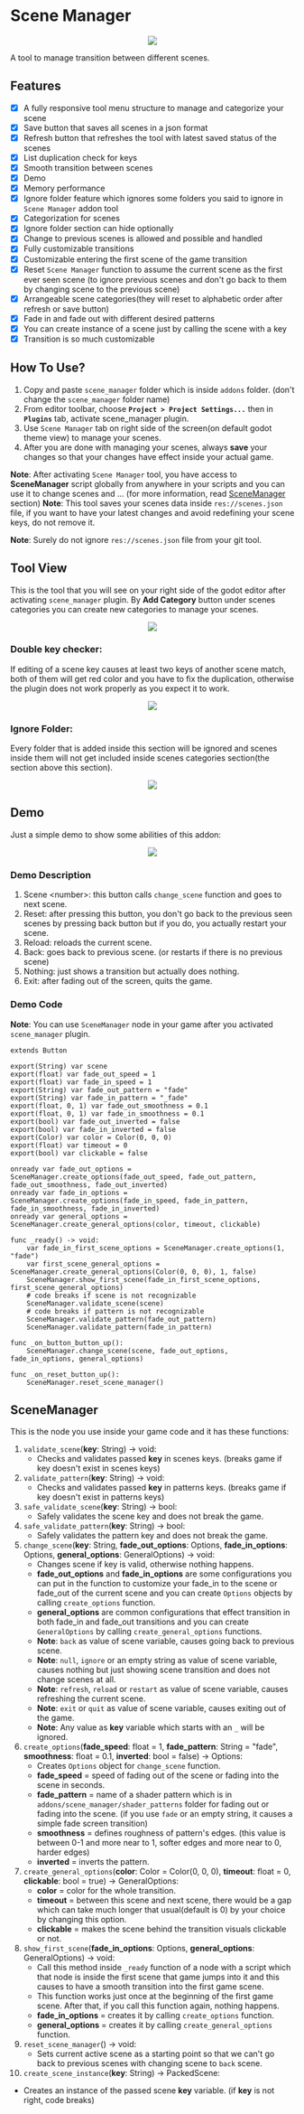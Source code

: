# Scene Manager

<p align="center">
<img src="icon.png"/>
</p>

A tool to manage transition between different scenes.

## Features

* [X] A fully responsive tool menu structure to manage and categorize your scene
* [X] Save button that saves all scenes in a json format
* [X] Refresh button that refreshes the tool with latest saved status of the scenes
* [X] List duplication check for keys
* [X] Smooth transition between scenes
* [X] Demo
* [X] Memory performance
* [X] Ignore folder feature which ignores some folders you said to ignore in `Scene Manager` addon tool
* [X] Categorization for scenes
* [X] Ignore folder section can hide optionally
* [X] Change to previous scenes is allowed and possible and handled
* [X] Fully customizable transitions
* [X] Customizable entering the first scene of the game transition
* [X] Reset `Scene Manager` function to assume the current scene as the first ever seen scene (to ignore previous scenes and don't go back to them by changing scene to the previous scene)
* [X] Arrangeable scene categories(they will reset to alphabetic order after refresh or save button)
* [X] Fade in and fade out with different desired patterns
* [X] You can create instance of a scene just by calling the scene with a key
* [X] Transition is so much customizable
## How To Use?

1. Copy and paste `scene_manager` folder which is inside `addons` folder. (don't change the `scene_manager` folder name)
2. From editor toolbar, choose **`Project > Project Settings...`** then in **`Plugins`** tab, activate scene_manager plugin.
3. Use `Scene Manager` tab on right side of the screen(on default godot theme view) to manage your scenes.
4. After you are done with managing your scenes, always **save** your changes so that your changes have effect inside your actual game.

**Note**: After activating `Scene Manager` tool, you have access to **SceneManager** script globally from anywhere in your scripts and you can use it to change scenes and ... (for more information, read [SceneManager](#scenemanager) section)
**Note**: This tool saves your scenes data inside `res://scenes.json` file, if you want to have your latest changes and avoid redefining your scene keys, do not remove it.

**Note**: Surely do not ignore `res://scenes.json` file from your git tool.

## Tool View

This is the tool that you will see on your right side of the godot editor after activating `scene_manager` plugin. By **Add Category** button under scenes categories you can create new categories to manage your scenes.

<p align="center">
<img src="images/tool.png"/>
</p>

### Double key checker:
If editing of a scene key causes at least two keys of another scene match, both of them will get red color and you have to fix the duplication, otherwise the plugin does not work properly as you expect it to work.

<p align="center">
<img src="images/tool_double_key.png"/>
</p>

### Ignore Folder:

Every folder that is added inside this section will be ignored and scenes inside them will not get included inside scenes categories section(the section above this section).

<p align="center">
<img src="images/ignore.png"/>
</p>

## Demo

Just a simple demo to show some abilities of this addon:

<p align="center">
<img src="./images/demo.gif"/>
</p>

### Demo Description

1. Scene \<number\>: this button calls `change_scene` function and goes to next scene.
2. Reset: after pressing this button, you don't go back to the previous seen scenes by pressing back button but if you do, you actually restart your scene.
3. Reload: reloads the current scene.
4. Back: goes back to previous scene. (or restarts if there is no previous scene)
5. Nothing: just shows a transition but actually does nothing.
6. Exit: after fading out of the screen, quits the game.

### Demo Code

**Note**: You can use `SceneManager` node in your game after you activated `scene_manager` plugin.

```gdscript
extends Button

export(String) var scene
export(float) var fade_out_speed = 1
export(float) var fade_in_speed = 1
export(String) var fade_out_pattern = "fade"
export(String) var fade_in_pattern = "_fade"
export(float, 0, 1) var fade_out_smoothness = 0.1
export(float, 0, 1) var fade_in_smoothness = 0.1
export(bool) var fade_out_inverted = false
export(bool) var fade_in_inverted = false
export(Color) var color = Color(0, 0, 0)
export(float) var timeout = 0
export(bool) var clickable = false

onready var fade_out_options = SceneManager.create_options(fade_out_speed, fade_out_pattern, fade_out_smoothness, fade_out_inverted)
onready var fade_in_options = SceneManager.create_options(fade_in_speed, fade_in_pattern, fade_in_smoothness, fade_in_inverted)
onready var general_options = SceneManager.create_general_options(color, timeout, clickable)

func _ready() -> void:
	var fade_in_first_scene_options = SceneManager.create_options(1, "fade")
	var first_scene_general_options = SceneManager.create_general_options(Color(0, 0, 0), 1, false)
	SceneManager.show_first_scene(fade_in_first_scene_options, first_scene_general_options)
	# code breaks if scene is not recognizable
	SceneManager.validate_scene(scene)
	# code breaks if pattern is not recognizable
	SceneManager.validate_pattern(fade_out_pattern)
	SceneManager.validate_pattern(fade_in_pattern)

func _on_button_button_up():
	SceneManager.change_scene(scene, fade_out_options, fade_in_options, general_options)

func _on_reset_button_up():
	SceneManager.reset_scene_manager()
```

## SceneManager

This is the node you use inside your game code and it has these functions:
1. `validate_scene`(**key**: String) -> void:
   * Checks and validates passed **key** in scenes keys. (breaks game if key doesn't exist in scenes keys)
2. `validate_pattern`(**key**: String) -> void:
   * Checks and validates passed **key** in patterns keys. (breaks game if key doesn't exist in patterns keys)
3. `safe_validate_scene`(**key**: String) -> bool:
   * Safely validates the scene key and does not break the game.
4. `safe_validate_pattern`(**key**: String) -> bool:
    * Safely validates the pattern key and does not break the game.
5. `change_scene`(**key**: String, **fade_out_options**: Options, **fade_in_options**: Options, **general_options**: GeneralOptions) -> void:
   * Changes scene if key is valid, otherwise nothing happens.
   * **fade_out_options** and **fade_in_options** are some configurations you can put in the function to customize your fade_in to the scene or fade_out of the current scene and you can create `Options` objects by calling `create_options` function.
   * **general_options** are common configurations that effect transition in both fade_in and fade_out transitions and you can create `GeneralOptions` by calling `create_general_options` functions.
   * **Note**: `back` as value of scene variable, causes going back to previous scene.
   * **Note**: `null`, `ignore` or an empty string as value of scene variable, causes nothing but just showing scene transition and does not change scenes at all.
   * **Note**: `refresh`, `reload` or `restart` as value of scene variable, causes refreshing the current scene.
   * **Note**: `exit` or `quit` as value of scene variable, causes exiting out of the game.
   * **Note**: Any value as **key** variable which starts with an `_` will be ignored.
6. `create_options`(**fade_speed**: float = 1, **fade_pattern**: String = "fade", **smoothness**: float = 0.1, **inverted**: bool = false) -> Options:
   * Creates `Options` object for `change_scene` function.
   * **fade_speed** = speed of fading out of the scene or fading into the scene in seconds.
   * **fade_pattern** = name of a shader pattern which is in `addons/scene_manager/shader_patterns` folder for fading out or fading into the scene. (if you use `fade` or an empty string, it causes a simple fade screen transition)
   * **smoothness** = defines roughness of pattern's edges. (this value is between 0-1 and more near to 1, softer edges and more near to 0, harder edges)
   * **inverted** = inverts the pattern.
7. `create_general_options`(**color**: Color = Color(0, 0, 0), **timeout**: float = 0, **clickable**: bool = true) -> GeneralOptions:
   * **color** = color for the whole transition.
   * **timeout** = between this scene and next scene, there would be a gap which can take much longer that usual(default is 0) by your choice by changing this option.
   * **clickable** = makes the scene behind the transition visuals clickable or not.
8. `show_first_scene`(**fade_in_options**: Options, **general_options**: GeneralOptions) -> void:
   * Call this method inside `_ready` function of a node with a script which that node is inside the first scene that game jumps into it and this causes to have a smooth transition into the first game scene.
   * This function works just once at the beginning of the first game scene. After that, if you call this function again, nothing happens.
   * **fade_in_options** = creates it by calling `create_options` function.
   * **general_options** = creates it by calling `create_general_options` function.
9. `reset_scene_manager`() -> void:
   * Sets current active scene as a starting point so that we can't go back to previous scenes with changing scene to `back` scene.
10. `create_scene_instance`(**key**: String) -> PackedScene:
   * Creates an instance of the passed scene **key** variable. (if **key** is not right, code breaks)
